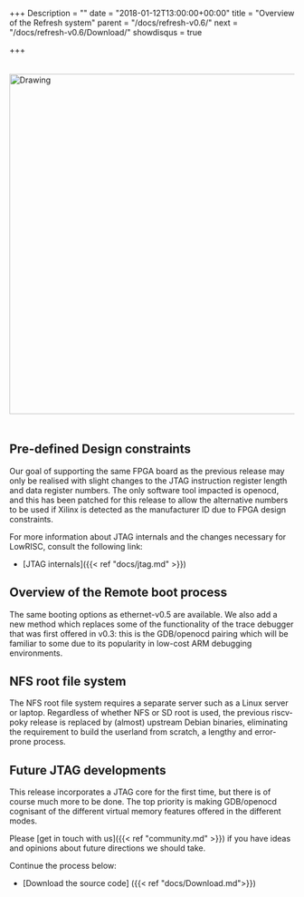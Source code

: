 +++
Description = ""
date = "2018-01-12T13:00:00+00:00"
title = "Overview of the Refresh system"
parent = "/docs/refresh-v0.6/"
next = "/docs/refresh-v0.6/Download/"
showdisqus = true

+++

<a name="figure-overview"></a>
<img src="../figures/lowRISC_tag.png" alt="Drawing" style="width: 600px; padding: 20px 0px;"/>

## Pre-defined Design constraints

Our goal of supporting the same FPGA board as the previous release
may only be realised with slight changes to the JTAG instruction register length and data register numbers.
The only software tool impacted is openocd, and this has been patched for this release to allow the alternative
numbers to be used if Xilinx is detected as the manufacturer ID
due to FPGA design constraints.

For more information about JTAG internals and the changes necessary for LowRISC, consult the following link:

* [JTAG internals]({{< ref "docs/jtag.md" >}})

## Overview of the Remote boot process

The same booting options as ethernet-v0.5 are available. We also add a new method which replaces
some of the functionality of the trace debugger that was first offered in v0.3: this is the GDB/openocd pairing
which will be familiar to some due to its popularity in low-cost ARM debugging environments.

## NFS root file system

The NFS root file system requires a separate server such as a Linux server or laptop. Regardless of whether
NFS or SD root is used, the previous riscv-poky release is replaced by (almost) upstream Debian binaries,
eliminating the requirement to build the userland from scratch, a lengthy and error-prone process.

## Future JTAG developments

This release incorporates a JTAG core for the first time, but there is of
course much more to be done. The top priority is making GDB/openocd cognisant of the
different virtual memory features offered in the different modes.

Please [get in touch with us]({{< ref "community.md" >}}) if you have ideas 
and opinions about future directions we should take.

Continue the process below:

* [Download the source code] ({{< ref "docs/Download.md">}})
